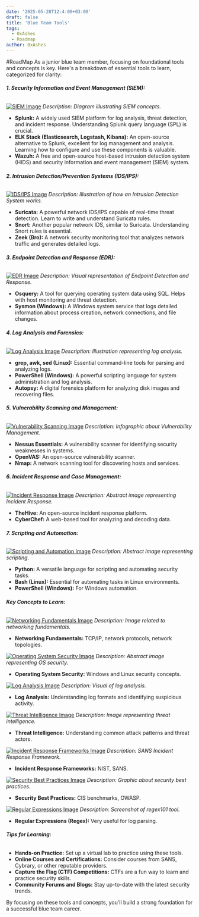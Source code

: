 ```yaml
---
date: '2025-05-28T12:4:00+03:00'
draft: false
title: 'Blue Team Tools'
tags:
  - 0xAshes
  - Roadmap
author: 0xAshes
---
```

#RoadMap
As a junior blue team member, focusing on foundational tools and concepts is key. Here's a breakdown of essential tools to learn, categorized for clarity:

###### **1. Security Information and Event Management (SIEM):**

[![SIEM Image](https://upload.wikimedia.org/wikipedia/commons/thumb/7/7e/Siem-security-information-event-management.svg/1200px-Siem-security-information-event-management.svg.png)](https://en.wikipedia.org/wiki/Security_information_and_event_management)
*Description: Diagram illustrating SIEM concepts.*

- **Splunk:** A widely used SIEM platform for log analysis, threat detection, and incident response. Understanding Splunk query language (SPL) is crucial.
- **ELK Stack (Elasticsearch, Logstash, Kibana):** An open-source alternative to Splunk, excellent for log management and analysis. Learning how to configure and use these components is valuable.
- **Wazuh:** A free and open-source host-based intrusion detection system (HIDS) and security information and event management (SIEM) system.

###### **2. Intrusion Detection/Prevention Systems (IDS/IPS):**

[![IDS/IPS Image](https://www.cloudflare.com/img/learning/security/glossary/intrusion-detection-system.png)](https://www.cloudflare.com/learning/security/glossary/intrusion-detection-system/)
*Description: Illustration of how an Intrusion Detection System works.*

- **Suricata:** A powerful network IDS/IPS capable of real-time threat detection. Learn to write and understand Suricata rules.
- **Snort:** Another popular network IDS, similar to Suricata. Understanding Snort rules is essential.
- **Zeek (Bro):** A network security monitoring tool that analyzes network traffic and generates detailed logs.

###### **3. Endpoint Detection and Response (EDR):**

[![EDR Image](https://www.crowdstrike.com/wp-content/uploads/2023/08/what-is-edr-og.jpg)](https://www.crowdstrike.com/what-is-edr/)
*Description: Visual representation of Endpoint Detection and Response.*

- **Osquery:** A tool for querying operating system data using SQL. Helps with host monitoring and threat detection.
- **Sysmon (Windows):** A Windows system service that logs detailed information about process creation, network connections, and file changes.

###### **4. Log Analysis and Forensics:**

[![Log Analysis Image](https://www.rapid7.com/globalassets/_graphics_/illustrations/blog/what-is-log-analysis/what-is-log-analysis-illo-1200x675.png)](https://www.rapid7.com/blog/post/what-is-log-analysis/)
*Description: Illustration representing log analysis.*

- **grep, awk, sed (Linux):** Essential command-line tools for parsing and analyzing logs.
- **PowerShell (Windows):** A powerful scripting language for system administration and log analysis.
- **Autopsy:** A digital forensics platform for analyzing disk images and recovering files.

###### **5. Vulnerability Scanning and Management:**

[![Vulnerability Scanning Image](https://www.qualys.com/docs/qualys-vulnerability-management-infographic.png)](https://www.qualys.com/vm/)
*Description: Infographic about Vulnerability Management.*

- **Nessus Essentials:** A vulnerability scanner for identifying security weaknesses in systems.
- **OpenVAS:** An open-source vulnerability scanner.
- **Nmap:** A network scanning tool for discovering hosts and services.

###### **6. Incident Response and Case Management:**

[![Incident Response Image](https://www.ibm.com/blogs/research/wp-content/uploads/2023/03/Incident-Response-scaled.jpg)](https://research.ibm.com/blogs/research/incident-response/)
*Description: Abstract image representing Incident Response.*

- **TheHive:** An open-source incident response platform.
- **CyberChef:** A web-based tool for analyzing and decoding data.

###### **7. Scripting and Automation:**

[![Scripting and Automation Image](https://www.simplilearn.com/ice9/free_resources_article_thumb/what-is-scripting.jpg)](https://www.simplilearn.com/what-is-scripting-article)
*Description: Abstract image representing scripting.*

- **Python:** A versatile language for scripting and automating security tasks.
- **Bash (Linux):** Essential for automating tasks in Linux environments.
- **PowerShell (Windows):** For Windows automation.

###### **Key Concepts to Learn:**

[![Networking Fundamentals Image](https://www.cisco.com/c/dam/m/digital/elq-cmc/lnn/cco/networking-academy/images/networking-fundamentals-1200x630.jpg)](https://www.netacad.com/)
*Description: Image related to networking fundamentals.*

- **Networking Fundamentals:** TCP/IP, network protocols, network topologies.

[![Operating System Security Image](https://www.trendmicro.com/vinfo/us/security/definition/operating-system-security)](https://www.trendmicro.com/vinfo/us/security/definition/operating-system-security)
*Description: Abstract image representing OS security.*
- **Operating System Security:** Windows and Linux security concepts.

[![Log Analysis Image](https://www.solarwinds.com/sites/default/files/2023-08/what-is-log-analysis.png)](https://www.solarwinds.com/topic/log-analysis/)
*Description: Visual of log analysis.*
- **Log Analysis:** Understanding log formats and identifying suspicious activity.

[![Threat Intelligence Image](https://www.recordedfuture.com/wp-content/uploads/2023/03/What-is-Threat-Intelligence_.jpg)](https://www.recordedfuture.com/threat-intelligence/)
*Description: Image representing threat intelligence.*
- **Threat Intelligence:** Understanding common attack patterns and threat actors.

[![Incident Response Frameworks Image](https://www.sans.org/media/images/ir-framework-poster-lg.png)](https://www.sans.org/posters/incident-responders-cheat-sheet/)
*Description: SANS Incident Response Framework.*
- **Incident Response Frameworks:** NIST, SANS.

[![Security Best Practices Image](https://www.cloudflare.com/img/learning/security/best-practices/security-best-practices.png)](https://www.cloudflare.com/learning/security/best-practices/)
*Description: Graphic about security best practices.*
- **Security Best Practices:** CIS benchmarks, OWASP.

[![Regular Expressions Image](https://regex101.com/img/regex101.png)](https://regex101.com/)
*Description: Screenshot of regex101 tool.*
- **Regular Expressions (Regex):** Very useful for log parsing.

###### **Tips for Learning:**

- **Hands-on Practice:** Set up a virtual lab to practice using these tools.
- **Online Courses and Certifications:** Consider courses from SANS, Cybrary, or other reputable providers.
- **Capture the Flag (CTF) Competitions:** CTFs are a fun way to learn and practice security skills.
- **Community Forums and Blogs:** Stay up-to-date with the latest security trends.

By focusing on these tools and concepts, you'll build a strong foundation for a successful blue team career.
